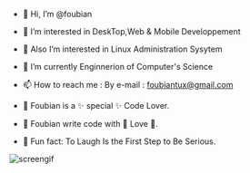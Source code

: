 - 👋 Hi, I’m @foubian
- 👀 I’m interested in DeskTop,Web & Mobile Developpement
- 👀 Also I’m interested in Linux Administration Sysytem
- 🌱 I’m currently Enginnerion of Computer's Science
- 📫 How to reach me : By e-mail : foubiantux@gmail.com

- :panda_face: Foubian is a ✨ special ✨ Code Lover.
- :dart: Foubian write code with 💞️ Love 💞️.
- :loudspeaker: Fun fact: To Laugh Is the First Step to Be Serious.

![screengif](https://user-images.githubusercontent.com/19433107/142948223-9e9ecb37-140f-4747-b64a-7fc00c0bb5f2.gif)
